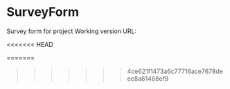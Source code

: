 # SurveyForm

Survey form for project
 Working version URL:

<<<<<<< HEAD

=======
>>>>>>> 4ce621f1473a6c77716ace7678deec8a61468ef9
